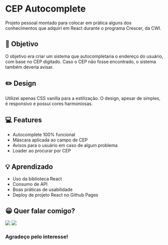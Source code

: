 # CEP Autocomplete

Projeto pessoal montado para colocar em prática alguns dos conhecimentos que adquiri em React durante o programa Crescer, da CWI.

## 🚀 Objetivo

O objetivo era criar um sistema que autocompletaria o endereço do usuário, com base no CEP digitado. Caso o CEP não fosse encontrado, o sistema também deveria avisar.

## ✏️ Design

Utilizei apenas CSS vanilla para a estilização. O design, apesar de simples, é responsivo e possui cores harmoniosas.

## 💻 Features

* Autocomplete 100% funcional
* Máscara aplicada ao campo de CEP
* Avisos para o usuário em caso de algum problema
* Loader ao procurar por CEP

## 💡 Aprendizado

* Uso da biblioteca React
* Consumo de API
* Boas práticas de usabilidade
* Deploy de projeto React no Github Pages

## 😀 Quer falar comigo?

<a href="https://www.linkedin.com/in/douglasdduarte" alt="Linkedin">
<img src="https://img.shields.io/badge/-Linkedin-0e76a8?style=flat-square&logo=Linkedin&logoColor=white&link=https://www.linkedin.com/in/douglasdduarte" /></a>

<a href="https://api.whatsapp.com/send?phone=5551993669592" alt="WhatsApp">
<img src="https://img.shields.io/badge/-WhatsApp-25d366?style=flat-square&labelColor=25d366&logo=whatsapp&logoColor=white&link=https://api.whatsapp.com/send?phone=5551993669592"/></a> 

### Agradeço pelo interesse!